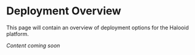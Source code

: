 # Deployment Overview

This page will contain an overview of deployment options for the Halooid platform.

*Content coming soon*
